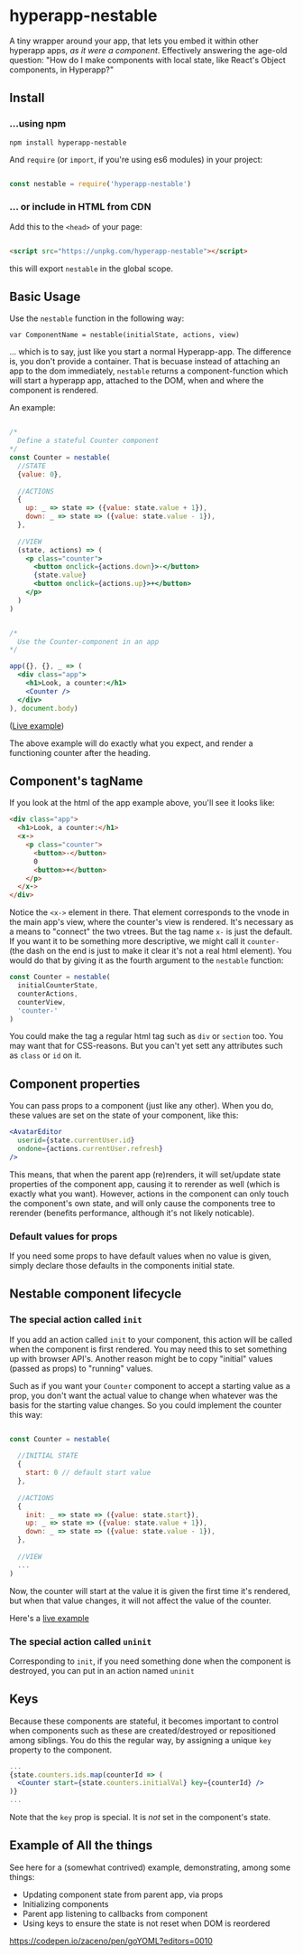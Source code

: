 
# hyperapp-nestable

A tiny wrapper around your app, that lets you embed it within other hyperapp apps, *as it were a component*. Effectively answering the age-old question: "How do I make components with local state, like React's Object components, in Hyperapp?"

## Install

### ...using npm

```
npm install hyperapp-nestable
```

And `require` (or `import`, if you're using es6 modules) in your project:

```js

const nestable = require('hyperapp-nestable')

```

### ... or include in HTML from CDN

Add this to the `<head>` of your page:

```html

<script src="https://unpkg.com/hyperapp-nestable"></script>

```

this will export `nestable` in the global scope.

## Basic Usage

Use the `nestable` function in the following way:

```
var ComponentName = nestable(initialState, actions, view)
```

... which is to say, just like you start a normal Hyperapp-app. The difference is, you don't provide a container. That is becuase instead of attaching an app to the dom immediately, `nestable` returns a component-function which will start a hyperapp app, attached to the DOM, when and where the component is rendered.

An example:

```jsx

/*
  Define a stateful Counter component
*/
const Counter = nestable(
  //STATE
  {value: 0},
  
  //ACTIONS
  {
    up: _ => state => ({value: state.value + 1}),
    down: _ => state => ({value: state.value - 1}),
  },
  
  //VIEW
  (state, actions) => (
    <p class="counter">
      <button onclick={actions.down}>-</button>
      {state.value}
      <button onclick={actions.up}>+</button>
    </p>
  )
)


/*
  Use the Counter-component in an app
*/

app({}, {}, _ => (
  <div class="app">
    <h1>Look, a counter:</h1>
    <Counter />
  </div>
), document.body)

```

([Live example](https://codepen.io/zaceno/pen/eygwdV))

The above example will do exactly what you expect, and render a functioning counter after the heading.

## Component's tagName

If you look at the html of the app example above, you'll see it looks like:

```html
<div class="app">
  <h1>Look, a counter:</h1>
  <x->
    <p class="counter">
      <button>-</button>
      0
      <button>+</button>
    </p>
  </x->
</div>
```

Notice the `<x->` element in there. That element corresponds to the vnode in the main app's view, where the counter's view is rendered. It's necessary as a means to "connect" the two vtrees. But the tag name `x-` is just the default. If you want it to be something more descriptive, we might call it `counter-` (the dash on the end is just to make it clear it's not a real html element). You would do that by giving it as the fourth argument to the `nestable` function:

```js
const Counter = nestable(
  initialCounterState,
  counterActions,
  counterView,
  'counter-'
)
```

You could make the tag a regular html tag such as `div` or `section` too. You may want that for CSS-reasons. But you can't yet sett any attributes such as `class` or `id` on it.

## Component properties

You can pass props to a component (just like any other). When you do, these values are set on the state of your component, like this:

```jsx
<AvatarEditor
  userid={state.currentUser.id}
  ondone={actions.currentUser.refresh}
/>
```

This means, that when the parent app (re)renders, it will set/update state properties of the component app, causing it to rerender as well (which is exactly what you want). However, actions in the component can only touch the component's own state, and will only cause the components tree to rerender (benefits performance, although it's not likely noticable).

### Default values for props
If you need some props to have default values when no value is given, simply declare those defaults in the components initial state.

## Nestable component lifecycle

### The special action called `init`

If you add an action called `init` to your component, this action will be called when the component is first rendered. You may need this to set something up with browser API's. Another reason might be to copy "initial" values (passed as props) to "running" values.

Such as if you want your `Counter` component to accept a starting value as a prop, you don't want the actual value to change when whatever was the basis for the starting value changes. So you could implement the counter this way:

```js

const Counter = nestable(
  
  //INITIAL STATE
  {
    start: 0 // default start value
  },
  
  //ACTIONS
  {
    init: _ => state => ({value: state.start}),
    up: _ => state => ({value: state.value + 1}),
    down: _ => state => ({value: state.value - 1}),
  },
  
  //VIEW
  ...
)
```

Now, the counter will start at the value it is given the first time it's rendered, but when that value changes, it will not affect the value of the counter.

Here's a [live example](https://codepen.io/zaceno/pen/ypMLPp)

### The special action called `uninit`

Corresponding to `init`, if you need something done when the component is destroyed, you can put in an action named `uninit`

## Keys

Because these components are stateful, it becomes important to control when components such as these are created/destroyed or repositioned among siblings. You do this the regular way, by assigning a unique `key` property to the component.

```jsx
...
{state.counters.ids.map(counterId => (
  <Counter start={state.counters.initialVal} key={counterId} />
)}
...
```
Note that the `key` prop is special. It is *not* set in the component's state.

## Example of All the things

See here for a (somewhat contrived) example, demonstrating, among some things:

- Updating component state from parent app, via props
- Initializing components
- Parent app listening to callbacks from component
- Using keys to ensure the state is not reset when DOM is reordered

https://codepen.io/zaceno/pen/goYOML?editors=0010
